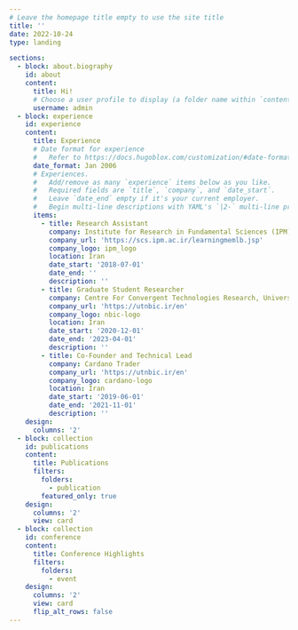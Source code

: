 ```yaml
---
# Leave the homepage title empty to use the site title
title: ''
date: 2022-10-24
type: landing

sections:
  - block: about.biography
    id: about
    content:
      title: Hi!
      # Choose a user profile to display (a folder name within `content/authors/`)
      username: admin
  - block: experience
    id: experience
    content:
      title: Experience
      # Date format for experience
      #   Refer to https://docs.hugoblox.com/customization/#date-format
      date_format: Jan 2006
      # Experiences.
      #   Add/remove as many `experience` items below as you like.
      #   Required fields are `title`, `company`, and `date_start`.
      #   Leave `date_end` empty if it's your current employer.
      #   Begin multi-line descriptions with YAML's `|2-` multi-line prefix.
      items:
        - title: Research Assistant
          company: Institute for Research in Fundamental Sciences (IPM), School of Cognitive Science
          company_url: 'https://scs.ipm.ac.ir/learningmemlb.jsp'
          company_logo: ipm_logo
          location: Iran
          date_start: '2018-07-01'
          date_end: ''
          description: ''
        - title: Graduate Student Researcher
          company: Centre For Convergent Technologies Research, University of Tehran
          company_url: 'https://utnbic.ir/en'
          company_logo: nbic-logo
          location: Iran
          date_start: '2020-12-01'
          date_end: '2023-04-01'
          description: ''
        - title: Co-Founder and Technical Lead
          company: Cardano Trader
          company_url: 'https://utnbic.ir/en'
          company_logo: cardano-logo
          location: Iran
          date_start: '2019-06-01'
          date_end: '2021-11-01'
          description: ''
    design:
      columns: '2'
  - block: collection
    id: publications
    content:
      title: Publications
      filters:
        folders:
          - publication
        featured_only: true
    design:
      columns: '2'
      view: card
  - block: collection
    id: conference
    content:
      title: Conference Highlights
      filters:
        folders:
          - event
    design:
      columns: '2'
      view: card
      flip_alt_rows: false
---
```

